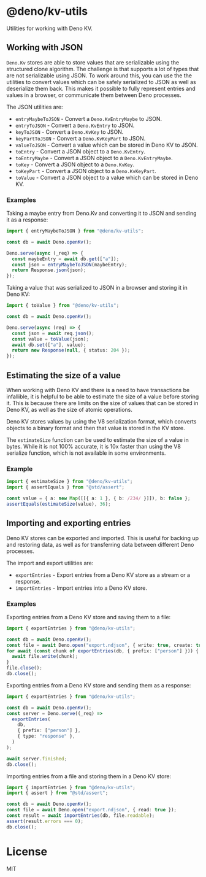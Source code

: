 # @deno/kv-utils

Utilities for working with Deno KV.

## Working with JSON

`Deno.Kv` stores are able to store values that are serializable using the
structured clone algorithm. The challenge is that supports a lot of types that
are not serializable using JSON. To work around this, you can use the the
utilities to convert values which can be safely serialized to JSON as well as
deserialize them back. This makes it possible to fully represent entries and
values in a browser, or communicate them between Deno processes.

The JSON utilities are:

- `entryMaybeToJSON` - Convert a `Deno.KvEntryMaybe` to JSON.
- `entryToJSON` - Convert a `Deno.KvEntry` to JSON.
- `keyToJSON` - Convert a `Deno.KvKey` to JSON.
- `keyPartToJSON` - Convert a `Deno.KvKeyPart` to JSON.
- `valueToJSON` - Convert a value which can be stored in Deno KV to JSON.
- `toEntry` - Convert a JSON object to a `Deno.KvEntry`.
- `toEntryMaybe` - Convert a JSON object to a `Deno.KvEntryMaybe`.
- `toKey` - Convert a JSON object to a `Deno.KvKey`.
- `toKeyPart` - Convert a JSON object to a `Deno.KvKeyPart`.
- `toValue` - Convert a JSON object to a value which can be stored in Deno KV.

### Examples

Taking a maybe entry from Deno.Kv and converting it to JSON and sending it as a
response:

```ts ignore
import { entryMaybeToJSON } from "@deno/kv-utils";

const db = await Deno.openKv();

Deno.serve(async (_req) => {
  const maybeEntry = await db.get(["a"]);
  const json = entryMaybeToJSON(maybeEntry);
  return Response.json(json);
});
```

Taking a value that was serialized to JSON in a browser and storing it in Deno
KV:

```ts ignore
import { toValue } from "@deno/kv-utils";

const db = await Deno.openKv();

Deno.serve(async (req) => {
  const json = await req.json();
  const value = toValue(json);
  await db.set(["a"], value);
  return new Response(null, { status: 204 });
});
```

## Estimating the size of a value

When working with Deno KV and there is a need to have transactions be
infallible, it is helpful to be able to estimate the size of a value before
storing it. This is because there are limits on the size of values that can be
stored in Deno KV, as well as the size of atomic operations.

Deno KV stores values by using the V8 serialization format, which converts
objects to a binary format and then that value is stored in the KV store.

The `estimateSize` function can be used to estimate the size of a value in
bytes. While it is not 100% accurate, it is 10x faster than using the V8
serialize function, which is not available in some environments.

### Example

```ts
import { estimateSize } from "@deno/kv-utils";
import { assertEquals } from "@std/assert";

const value = { a: new Map([[{ a: 1 }, { b: /234/ }]]), b: false };
assertEquals(estimateSize(value), 36);
```

## Importing and exporting entries

Deno KV stores can be exported and imported. This is useful for backing up and
restoring data, as well as for transferring data between different Deno
processes.

The import and export utilities are:

- `exportEntries` - Export entries from a Deno KV store as a stream or a
  response.
- `importEntries` - Import entries into a Deno KV store.

### Examples

Exporting entries from a Deno KV store and saving them to a file:

```ts
import { exportEntries } from "@deno/kv-utils";

const db = await Deno.openKv();
const file = await Deno.open("export.ndjson", { write: true, create: true });
for await (const chunk of exportEntries(db, { prefix: ["person"] })) {
  await file.write(chunk);
}
file.close();
db.close();
```

Exporting entries from a Deno KV store and sending them as a response:

```ts ignore
import { exportEntries } from "@deno/kv-utils";

const db = await Deno.openKv();
const server = Deno.serve((_req) =>
  exportEntries(
    db,
    { prefix: ["person"] },
    { type: "response" },
  )
);

await server.finished;
db.close();
```

Importing entries from a file and storing them in a Deno KV store:

```ts
import { importEntries } from "@deno/kv-utils";
import { assert } from "@std/assert";

const db = await Deno.openKv();
const file = await Deno.open("export.ndjson", { read: true });
const result = await importEntries(db, file.readable);
assert(result.errors === 0);
db.close();
```

# License

MIT
